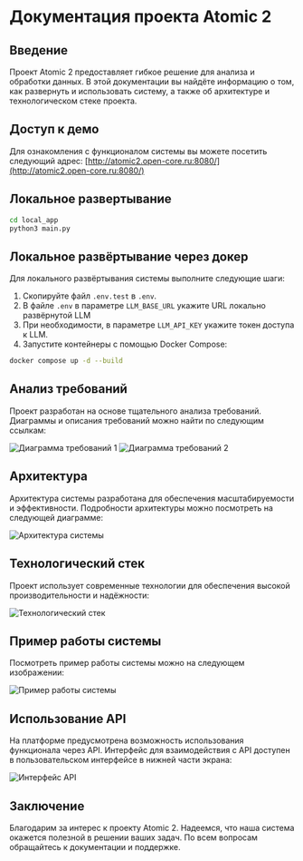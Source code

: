 
# Документация проекта Atomic 2

## Введение

Проект Atomic 2 предоставляет гибкое решение для анализа и обработки данных. В этой документации вы найдёте информацию о том, как развернуть и использовать систему, а также об архитектуре и технологическом стеке проекта.

## Доступ к демо

Для ознакомления с функционалом системы вы можете посетить следующий адрес:
[http://atomic2.open-core.ru:8080/](http://atomic2.open-core.ru:8080/)

## Локальное развертывание

```bash
cd local_app
python3 main.py
```

## Локальное развёртывание через докер

Для локального развёртывания системы выполните следующие шаги:

1. Скопируйте файл `.env.test` в `.env`.
2. В файле `.env` в параметре `LLM_BASE_URL` укажите URL локально развёрнутой LLM
3. При необходимости, в параметре `LLM_API_KEY` укажите токен доступа к LLM.
4. Запустите контейнеры с помощью Docker Compose:

```bash
docker compose up -d --build
```

## Анализ требований

Проект разработан на основе тщательного анализа требований. Диаграммы и описания требований можно найти по следующим ссылкам:

![Диаграмма требований 1](https://github.com/idashevskii/atomic-2/assets/59705773/63eef94e-ca6e-434a-b76a-3f584ce2cb1a)
![Диаграмма требований 2](https://github.com/idashevskii/atomic-2/assets/59705773/cc6f6a5a-676b-47bf-b451-dea4473be7c6)

## Архитектура

Архитектура системы разработана для обеспечения масштабируемости и эффективности. Подробности архитектуры можно посмотреть на следующей диаграмме:

![Архитектура системы](https://github.com/idashevskii/atomic-2/assets/59705773/3cecdd26-1e1b-470b-b6e2-eaba963e71dd)

## Технологический стек

Проект использует современные технологии для обеспечения высокой производительности и надёжности:

![Технологический стек](https://github.com/idashevskii/atomic-2/assets/59705773/6861f446-ae38-4d80-83b5-16d2d08c38de)

## Пример работы системы

Посмотреть пример работы системы можно на следующем изображении:

![Пример работы системы](https://github.com/idashevskii/atomic-2/assets/59705773/6b6a3d89-0264-43b5-9c4b-82d805297fdc)

## Использование API

На платформе предусмотрена возможность использования функционала через API. Интерфейс для взаимодействия с API доступен в пользовательском интерфейсе в нижней части экрана:

![Интерфейс API](https://github.com/idashevskii/atomic-2/assets/59705773/17a73066-9ba9-4f22-bb58-cb0b9c4f9744)

## Заключение

Благодарим за интерес к проекту Atomic 2. Надеемся, что наша система окажется полезной в решении ваших задач. По всем вопросам обращайтесь к документации и поддержке.
